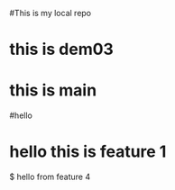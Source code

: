 #This is my local repo
# this is dem03
# this is main
#hello
# hello this is feature 1
$ hello from feature 4